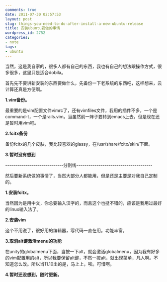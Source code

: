 ```yaml
---
comments: true
date: 2011-07-30 02:57:53
layout: post
slug: things-you-need-to-do-after-install-a-new-ubuntu-release
title: 安装ubuntu要做的事情
wordpress_id: 2752
categories:
- note
tags:
- ubuntu
---
```


当然，这是我自家的，很多人都有自己的东西，我也有自己的想法跟操作方式，很多很多，这里只是适合dobila。

首先先不要讲新安装的东西要做什么，先备份一下老系统的东西吧，这样想来，云计算还真是方便啊。

**1.vim备份。**

最重要的是vim配置文件vimrc了，还有vimfiles文件，我用的插件不多，一个是command-t，一个是rails.vim。当虽然前一阵子要转到emacs上去，但是现在还是暂时用vim吧。

**2.fcitx备份**

备份fcitx的几个皮肤，我比较喜欢的glassy，在/usr/share/fcitx/skin/下面。

**3.暂时没有想到**



-----------------------------分割线--------------------------------------

然后要新系统做的事情了，当然大部分人都能用，但是还是主要是对我自己定制的。

**1.安装fcitx。**

当然因为是用中文，你总要输入汉字的，而且这个也挺不错的，应该是我用过最好的linux输入法了。

**2.安装vim**

这个不用说了，很好用的编辑器，写代码一直在用。功能丰富。

**3.取消alt键激活menu的功能**

在unity的globalmenu下面，当按一下alt，就会激活globalmenu，因为我有好多的vim配置用的alt，所以我要保留alt键，不然一按alt，就出现菜单，凡人啊。不知道怎么改。所以当11.10出的是，马上上，唉。可惜啊。

**4.暂时还没想到，随时更新。**

